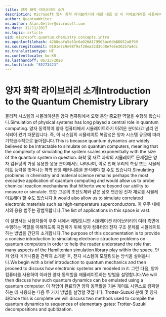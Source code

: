 ```yaml
---
title: 양자 화학 라이브러리 소개
description: Microsoft 양자 화학 라이브러리에 대한 내용 및 이 라이브러리를 사용하여 양자 컴퓨터에서 전자 구조 문제를 시뮬레이션하는 방법을 알아봅니다.
author: QuantumWriter
ms.author: Alan.Geller@microsoft.com
ms.date: 12/11/2017
ms.topic: article
uid: microsoft.quantum.chemistry.concepts.intro
ms.openlocfilehash: 4268eafa5e53c0a026d179503ac6db88652a8f90
ms.sourcegitcommit: 0181e7c9e98f9af30ea32d3cd8e7e5e30257a4dc
ms.translationtype: HT
ms.contentlocale: ko-KR
ms.lasthandoff: 06/23/2020
ms.locfileid: "85273423"
---
```

# <a name="introduction-to-the-quantum-chemistry-library"></a><span data-ttu-id="df6b2-103">양자 화학 라이브러리 소개</span><span class="sxs-lookup"><span data-stu-id="df6b2-103">Introduction to the Quantum Chemistry Library</span></span>

<span data-ttu-id="df6b2-104">물리적 시스템의 시뮬레이션은 양자 컴퓨팅에서 오랫 동안 중요한 역할을 수행해 왔습니다.</span><span class="sxs-lookup"><span data-stu-id="df6b2-104">Simulation of physical systems has long played a central role in quantum computing.</span></span>  <span data-ttu-id="df6b2-105">양자 동역학이 양자 컴퓨터에서 시뮬레이트하기 어려운 분야라고 널리 인식되어 왔기 때문입니다. 즉, 이 시스템의 시뮬레이트 복잡성은 양자 시스템 규모에 따라 기학급수적으로 높아집니다.</span><span class="sxs-lookup"><span data-stu-id="df6b2-105">This is because quantum dynamics are widely believed to be intractable to simulate on quantum computers, meaning that the complexity of simulating the system scales exponentially with the size of the quantum system in question.</span></span>  <span data-ttu-id="df6b2-106">화학 및 재료 과학의 시뮬레이트 문제점은 양자 컴퓨팅의 가장 유용한 응용 분야에서도 나타나며, 이로 인해 우리의 측정 또는 시뮬레이트 능력을 벗어나는 화학 반응 메커니즘을 분석해야 할 수도 있습니다.</span><span class="sxs-lookup"><span data-stu-id="df6b2-106">Simulating problems in chemistry and material science remains perhaps the most evocative application of quantum computing and would allow us to probe chemical reaction mechanisms that hitherto were beyond our ability to measure or simulate.</span></span>  <span data-ttu-id="df6b2-107">또한 고온의 초전도체와 같은 상호 연관된 전자 재료를 시뮬레이트해야 할 수도 있습니다.</span><span class="sxs-lookup"><span data-stu-id="df6b2-107">It would also allow us to simulate correlated electronic materials such as high-temperature superconductors.</span></span> <span data-ttu-id="df6b2-108">이 우주 내에서의 응용 범주는 광범위합니다.</span><span class="sxs-lookup"><span data-stu-id="df6b2-108">The list of applications in this space is vast.</span></span>

<span data-ttu-id="df6b2-109">이 설명서는 사용자들이 우주 내에서 해밀토니안 시뮬레이션 라이브러리의 여러 측면에 수행하는 역할을 이해하도록 지원하기 위해 양자 컴퓨터의 전자 구조 문제를 시뮬레이트하는 방법을 간단히 소개합니다.</span><span class="sxs-lookup"><span data-stu-id="df6b2-109">The purpose of this documentation is to provide a concise introduction to simulating electronic structure problems on quantum computers in order to help the reader understand the role that many aspects of the Hamiltonian simulation library play within the space.</span></span>  <span data-ttu-id="df6b2-110">먼저 양자 메커니즘을 간략히 소개한 후, 전자 시스템이 모델링되는 방식을 살펴봅니다.</span><span class="sxs-lookup"><span data-stu-id="df6b2-110">We begin with a brief introduction to quantum mechanics and then proceed to discuss how electronic systems are modeled in it.</span></span>  <span data-ttu-id="df6b2-111">그런 다음, 양자 컴퓨터를 사용하여 이러한 양자 동역할을 에뮬레이트하는 방법을 설명합니다.</span><span class="sxs-lookup"><span data-stu-id="df6b2-111">We will then discuss how such quantum dynamics can be emulated using a quantum computer.</span></span>  <span data-ttu-id="df6b2-112">이 작업이 완료되면 양자 동역할을 기본 게이트 시퀀스로 컴파일하는 데 사용되는 다음 두 가지 방법을 설명할 것입니다. Trotter-Suzuki 분해 및 양자화</span><span class="sxs-lookup"><span data-stu-id="df6b2-112">Once this is complete we will discuss two methods used to compile the quantum dynamics to sequences of elementary gates: Trotter-Suzuki decompositions and qubitization.</span></span>
